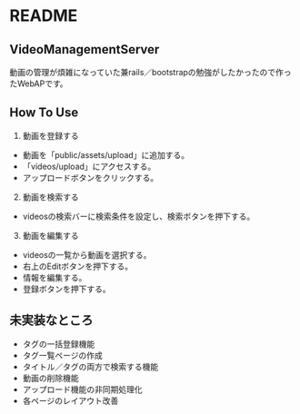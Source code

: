 # README

## VideoManagementServer
動画の管理が煩雑になっていた兼rails／bootstrapの勉強がしたかったので作ったWebAPです。  

## How To Use
1. 動画を登録する
  - 動画を「public/assets/upload」に追加する。
  - 「videos/upload」にアクセスする。
  - アップロードボタンをクリックする。

2. 動画を検索する
  - videosの検索バーに検索条件を設定し、検索ボタンを押下する。

3. 動画を編集する
  - videosの一覧から動画を選択する。
  - 右上のEditボタンを押下する。
  - 情報を編集する。
  - 登録ボタンを押下する。

## 未実装なところ
- タグの一括登録機能
- タグ一覧ページの作成
- タイトル／タグの両方で検索する機能
- 動画の削除機能
- アップロード機能の非同期処理化
- 各ページのレイアウト改善